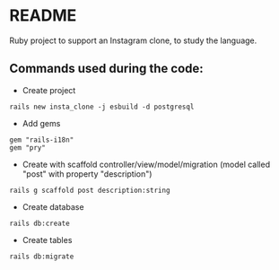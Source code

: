 # README

Ruby project to support an Instagram clone, to study the language.

## Commands used during the code:

* Create project
```
rails new insta_clone -j esbuild -d postgresql
```

* Add gems
```
gem "rails-i18n"
gem "pry"
```

* Create with scaffold controller/view/model/migration (model called "post" with property "description")
```
rails g scaffold post description:string
```

* Create database
```
rails db:create
```

* Create tables
```
rails db:migrate
```

